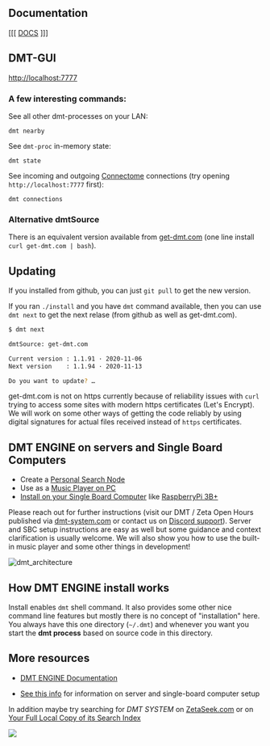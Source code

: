 ## Documentation

[[[ <a href="./DOCS.md">DOCS</a> ]]]

## DMT-GUI

[http://localhost:7777](http://localhost:7777)


### A few interesting commands:

See all other dmt-processes on your LAN:
```
dmt nearby
```


See `dmt-proc` in-memory state:
```
dmt state
```

See incoming and outgoing [Connectome](https://github.com/uniqpath/connectome) connections (try opening `http://localhost:7777` first):
```
dmt connections
```

### Alternative dmtSource

There is an equivalent version available from [get-dmt.com](http://get-dmt.com) (one line install `curl get-dmt.com | bash`).

## Updating

If you installed from github, you can just `git pull` to get the new version.

If you ran `./install` and you have `dmt` command available, then you can use `dmt next` to get the next relase (from github as well as get-dmt.com).

```bash
$ dmt next

dmtSource: get-dmt.com

Current version : 1.1.91 · 2020-11-06
Next version    : 1.1.94 · 2020-11-13

Do you want to update? …
```

get-dmt.com is not on https currently because of reliability issues with `curl` trying to access some sites with modern https certificates (Let's Encrypt). We will work on some other ways of getting the code reliably by using digital signatures for actual files received instead of `https` certificates.

## DMT ENGINE on servers and Single Board Computers

- Create a [Personal Search Node](./help/ZETA_NODE.md)
- Use as a [Music Player on PC](./help/MPV_SETUP.md)
- [Install on your Single Board Computer](https://github.com/uniqpath/info/blob/master/assets/pdf/rpi_guide.pdf) like [RaspberryPi 3B+](https://github.com/uniqpath/info/blob/master/hardware/README.md)

Please reach out for further instructions (visit our DMT / Zeta Open Hours published via [dmt-system.com](https://dmt-system.com) or contact us on [Discord support](https://discord.gg/wBpKWepJra)). Server and SBC setup instructions are easy as well but some guidance and context clarification is usually welcome. We will also show you how to use the built-in music player and some other things in development!

![dmt_architecture](https://github.com/uniqpath/info/blob/master/assets/img/dmt_architecture2.png?raw=true)

## How DMT ENGINE install works

Install enables `dmt` shell command. It also provides some other nice command line features but mostly there is no concept of "installation" here. You always have this one directory (`~/.dmt`) and whenever you want you start the **dmt process** based on source code in this directory.

## More resources

- [DMT ENGINE Documentation](https://docs.uniqpath.com/dmt)

- [See this info](https://github.com/uniqpath/info) for information on server and single-board computer setup

In addition maybe try searching for <i>DMT SYSTEM</i> on [ZetaSeek.com](https://zetaseek.com/?q=dmt%20system&mode=1) or on [Your Full Local Copy of its Search Index](./help/TRY_DMT_SEARCH.md)

<img src="https://github.com/uniqpath/info/blob/master/assets/img/dmt_banner_quote.png?raw=true">
